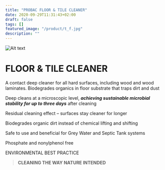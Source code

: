 ```yaml
---
title: "PROBAC FLOOR & TILE CLEANER"
date: 2020-09-29T11:31:43+02:00
draft: false
tags: []
featured_image: "/product/t_f.jpg"
description: ""
---
```

![Alt text](/product/t_f.jpg)

# FLOOR & TILE CLEANER

A contact deep cleaner for all hard surfaces,
including wood and wood laminates.
Biodegrades organics in floor substrate that traps dirt and dust

Deep cleans at a microscopic level, ***achieving
sustainable microbial stability for up to three days***
after cleaning

Residual cleaning effect – surfaces stay cleaner
for longer

Biodegrades organic dirt instead of chemical
lifting and shifting

Safe to use and beneficial for Grey Water
and Septic Tank systems


Phosphate and nonylphenol free

ENVIRONMENTAL BEST PRACTICE

>**CLEANING THE WAY NATURE INTENDED**